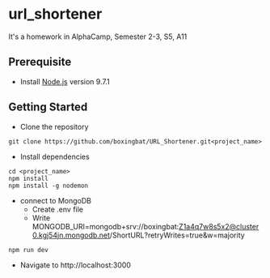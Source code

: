 # url_shortener
It's a homework in AlphaCamp, Semester 2-3, S5, A11
## Prerequisite
- Install [Node.js](https://nodejs.org/en) version 9.7.1
## Getting Started
- Clone the repository
```
git clone https://github.com/boxingbat/URL_Shortener.git<project_name>
```
- Install dependencies
```
cd <project_name>
npm install
npm install -g nodemon
```
- connect to MongoDB
  - Create .env file
  - Write MONGODB_URI=mongodb+srv://boxingbat:Z1a4q7w8s5x2@cluster0.kgj54jn.mongodb.net/ShortURL?retryWrites=true&w=majority
```
npm run dev
```
- Navigate to http://localhost:3000
